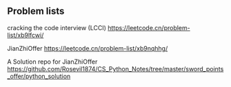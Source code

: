 ## Problem lists

cracking the code interview (LCCI) https://leetcode.cn/problem-list/xb9lfcwi/

JianZhiOffer  https://leetcode.cn/problem-list/xb9nqhhg/

A Solution repo for JianZhiOffer https://github.com/Rosevil1874/CS_Python_Notes/tree/master/sword_points_offer/python_solution


